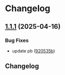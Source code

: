 # Changelog

## [1.1.1](https://github.com/dastron/fullstack-pb/compare/v1.1.0...v1.1.1) (2025-04-16)


### Bug Fixes

* update pb ([920535b](https://github.com/dastron/fullstack-pb/commit/920535b316ffc28f016dac73a2367929483199ef))

## Changelog
